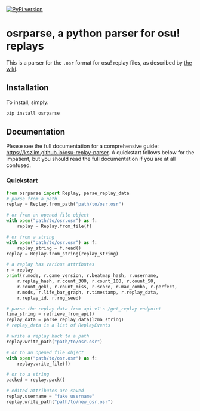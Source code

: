 [![PyPi version](https://badge.fury.io/py/osrparse.svg)](https://pypi.org/project/osrparse/)

# osrparse, a python parser for osu! replays

This is a parser for the ``.osr`` format for osu! replay files, as described by [the wiki](https://osu.ppy.sh/wiki/en/Client/File_formats/Osr_%28file_format%29).

## Installation

To install, simply:

```sh
pip install osrparse
```

## Documentation

Please see the full documentation for a comprehensive guide: <https://kszlim.github.io/osu-replay-parser>. A quickstart follows below for the impatient, but you should read the full documentation if you are at all confused.

### Quickstart

```python
from osrparse import Replay, parse_replay_data
# parse from a path
replay = Replay.from_path("path/to/osr.osr")

# or from an opened file object
with open("path/to/osr.osr") as f:
    replay = Replay.from_file(f)

# or from a string
with open("path/to/osr.osr") as f:
    replay_string = f.read()
replay = Replay.from_string(replay_string)

# a replay has various attributes
r = replay
print(r.mode, r.game_version, r.beatmap_hash, r.username,
    r.replay_hash, r.count_300, r.count_100, r.count_50,
    r.count_geki, r.count_miss, r.score, r.max_combo, r.perfect,
    r.mods, r.life_bar_graph, r.timestamp, r.replay_data,
    r.replay_id, r.rng_seed)

# parse the replay data from api v1's /get_replay endpoint
lzma_string = retrieve_from_api()
replay_data = parse_replay_data(lzma_string)
# replay_data is a list of ReplayEvents

# write a replay back to a path
replay.write_path("path/to/osr.osr")

# or to an opened file object
with open("path/to/osr.osr") as f:
    replay.write_file(f)

# or to a string
packed = replay.pack()

# edited attributes are saved
replay.username = "fake username"
replay.write_path("path/to/new_osr.osr")
```
